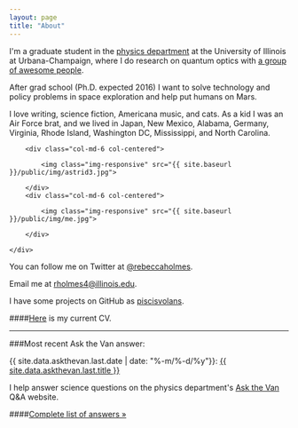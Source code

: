 ```yaml
---
layout: page
title: "About"
---
```

I'm a graduate student in the [physics department](http://physics.illinois.edu/) at the University of Illinois at Urbana-Champaign, where I do research on quantum optics with [a group of awesome people](http://research.physics.illinois.edu/QI/Photonics/).

After grad school (Ph.D. expected 2016) I want to solve technology and policy problems in space exploration and help put humans on Mars.

I love writing, science fiction, Americana music, and cats. As a kid I was an Air Force brat, and we lived in Japan, New Mexico, Alabama, Germany, Virginia, Rhode Island, Washington DC, Mississippi, and North Carolina.

<div class="about">
<div class="container">
	<div class="row row-centered">
	
		<div class="col-md-6 col-centered">

			<img class="img-responsive" src="{{ site.baseurl }}/public/img/astrid3.jpg">

		</div>
		<div class="col-md-6 col-centered">

			<img class="img-responsive" src="{{ site.baseurl }}/public/img/me.jpg">

		</div>
		
	</div>
</div>
</div>

You can follow me on Twitter at [@rebeccaholmes](https://twitter.com/rebeccaholmes).

Email me at [rholmes4@illinois.edu](mailto:rholmes4@illinois.edu).

I have some projects on GitHub as [piscisvolans](https://github.com/piscisvolans).

####<a href="{{ site.baseurl }}/public/pdf/webcv_2-16.pdf">Here</a> is my current CV.

<hr>

###Most recent Ask the Van answer:</h3>

{{ site.data.askthevan.last.date | date: "%-m/%-d/%y"}}: <a href="{{ site.data.askthevan.last.url }}">{{ site.data.askthevan.last.title }}</a>

I help answer science questions on the physics department's [Ask the Van](http://van.physics.illinois.edu/qa/) Q&A website.

####<a href="{{ site.baseurl }}/askthevan">Complete list of answers &raquo;</a>





